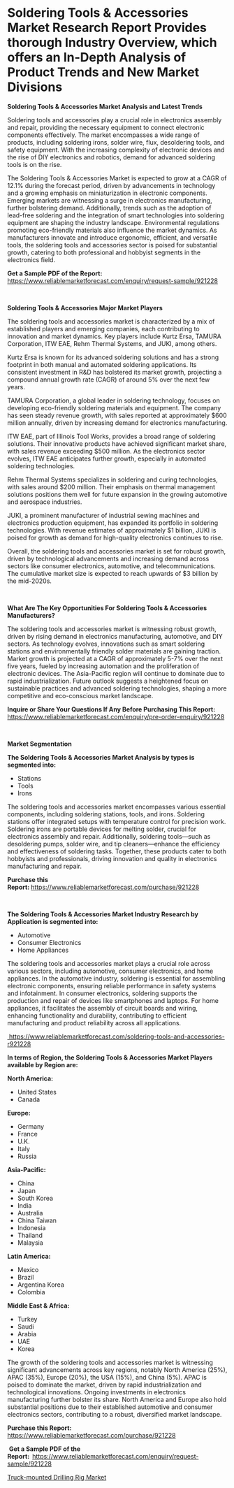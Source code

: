 <p><h1>Soldering Tools & Accessories Market Research Report Provides thorough Industry Overview, which offers an In-Depth Analysis of Product Trends and New Market Divisions</h1></p><p><strong>Soldering Tools & Accessories Market Analysis and Latest Trends</strong></p>
<p><p>Soldering tools and accessories play a crucial role in electronics assembly and repair, providing the necessary equipment to connect electronic components effectively. The market encompasses a wide range of products, including soldering irons, solder wire, flux, desoldering tools, and safety equipment. With the increasing complexity of electronic devices and the rise of DIY electronics and robotics, demand for advanced soldering tools is on the rise.</p><p>The Soldering Tools & Accessories Market is expected to grow at a CAGR of 12.1% during the forecast period, driven by advancements in technology and a growing emphasis on miniaturization in electronic components. Emerging markets are witnessing a surge in electronics manufacturing, further bolstering demand. Additionally, trends such as the adoption of lead-free soldering and the integration of smart technologies into soldering equipment are shaping the industry landscape. Environmental regulations promoting eco-friendly materials also influence the market dynamics. As manufacturers innovate and introduce ergonomic, efficient, and versatile tools, the soldering tools and accessories sector is poised for substantial growth, catering to both professional and hobbyist segments in the electronics field.</p></p>
<p><strong>Get a Sample PDF of the Report:&nbsp;</strong> <a href="https://www.reliablemarketforecast.com/enquiry/request-sample/921228?utm_campaign=1885&utm_medium=2&utm_source=Github&utm_content=ia&utm_term=23022025&utm_id=soldering-tools-accessories">https://www.reliablemarketforecast.com/enquiry/request-sample/921228</a></p>
<p>&nbsp;</p>
<p><strong>Soldering Tools & Accessories Major Market Players</strong></p>
<p><p>The soldering tools and accessories market is characterized by a mix of established players and emerging companies, each contributing to innovation and market dynamics. Key players include Kurtz Ersa, TAMURA Corporation, ITW EAE, Rehm Thermal Systems, and JUKI, among others. </p><p>Kurtz Ersa is known for its advanced soldering solutions and has a strong footprint in both manual and automated soldering applications. Its consistent investment in R&D has bolstered its market growth, projecting a compound annual growth rate (CAGR) of around 5% over the next few years.</p><p>TAMURA Corporation, a global leader in soldering technology, focuses on developing eco-friendly soldering materials and equipment. The company has seen steady revenue growth, with sales reported at approximately $600 million annually, driven by increasing demand for electronics manufacturing.</p><p>ITW EAE, part of Illinois Tool Works, provides a broad range of soldering solutions. Their innovative products have achieved significant market share, with sales revenue exceeding $500 million. As the electronics sector evolves, ITW EAE anticipates further growth, especially in automated soldering technologies.</p><p>Rehm Thermal Systems specializes in soldering and curing technologies, with sales around $200 million. Their emphasis on thermal management solutions positions them well for future expansion in the growing automotive and aerospace industries.</p><p>JUKI, a prominent manufacturer of industrial sewing machines and electronics production equipment, has expanded its portfolio in soldering technologies. With revenue estimates of approximately $1 billion, JUKI is poised for growth as demand for high-quality electronics continues to rise.</p><p>Overall, the soldering tools and accessories market is set for robust growth, driven by technological advancements and increasing demand across sectors like consumer electronics, automotive, and telecommunications. The cumulative market size is expected to reach upwards of $3 billion by the mid-2020s.</p></p>
<p>&nbsp;</p>
<p><strong>What Are The Key Opportunities For Soldering Tools & Accessories Manufacturers?</strong></p>
<p><p>The soldering tools and accessories market is witnessing robust growth, driven by rising demand in electronics manufacturing, automotive, and DIY sectors. As technology evolves, innovations such as smart soldering stations and environmentally friendly solder materials are gaining traction. Market growth is projected at a CAGR of approximately 5-7% over the next five years, fueled by increasing automation and the proliferation of electronic devices. The Asia-Pacific region will continue to dominate due to rapid industrialization. Future outlook suggests a heightened focus on sustainable practices and advanced soldering technologies, shaping a more competitive and eco-conscious market landscape.</p></p>
<p><strong>Inquire or Share Your Questions If Any Before Purchasing This Report:</strong> <a href="https://www.reliablemarketforecast.com/enquiry/pre-order-enquiry/921228?utm_campaign=1885&utm_medium=2&utm_source=Github&utm_content=ia&utm_term=23022025&utm_id=soldering-tools-accessories">https://www.reliablemarketforecast.com/enquiry/pre-order-enquiry/921228</a></p>
<p>&nbsp;</p>
<p><strong>Market Segmentation</strong></p>
<p><strong>The Soldering Tools & Accessories Market Analysis by types is segmented into:</strong></p>
<p><ul><li>Stations</li><li>Tools</li><li>Irons</li></ul></p>
<p><p>The soldering tools and accessories market encompasses various essential components, including soldering stations, tools, and irons. Soldering stations offer integrated setups with temperature control for precision work. Soldering irons are portable devices for melting solder, crucial for electronics assembly and repair. Additionally, soldering tools—such as desoldering pumps, solder wire, and tip cleaners—enhance the efficiency and effectiveness of soldering tasks. Together, these products cater to both hobbyists and professionals, driving innovation and quality in electronics manufacturing and repair.</p></p>
<p><strong>Purchase this Report:&nbsp;</strong><a href="https://www.reliablemarketforecast.com/purchase/921228?utm_campaign=1885&utm_medium=2&utm_source=Github&utm_content=ia&utm_term=23022025&utm_id=soldering-tools-accessories">https://www.reliablemarketforecast.com/purchase/921228</a></p>
<p>&nbsp;</p>
<p><strong>The Soldering Tools & Accessories Market Industry Research by Application is segmented into:</strong></p>
<p><ul><li>Automotive</li><li>Consumer Electronics</li><li>Home Appliances</li></ul></p>
<p><p>The soldering tools and accessories market plays a crucial role across various sectors, including automotive, consumer electronics, and home appliances. In the automotive industry, soldering is essential for assembling electronic components, ensuring reliable performance in safety systems and infotainment. In consumer electronics, soldering supports the production and repair of devices like smartphones and laptops. For home appliances, it facilitates the assembly of circuit boards and wiring, enhancing functionality and durability, contributing to efficient manufacturing and product reliability across all applications.</p></p>
<p><a href="https://www.reliablemarketforecast.com/soldering-tools-and-accessories-r921228?utm_campaign=1885&utm_medium=2&utm_source=Github&utm_content=ia&utm_term=23022025&utm_id=soldering-tools-accessories">&nbsp;https://www.reliablemarketforecast.com/soldering-tools-and-accessories-r921228</a></p>
<p><strong>In terms of Region, the Soldering Tools & Accessories Market Players available by Region are:</strong></p>
<p>
    <p> <strong> North America: </strong>
        <ul>
            <li>United States</li>
            <li>Canada</li>
        </ul>
        </p> 
    <p> <strong> Europe: </strong>
        <ul>
            <li>Germany</li>
            <li>France</li>
            <li>U.K.</li>
            <li>Italy</li>
            <li>Russia</li>
        </ul>
        </p> 
    <p> <strong> Asia-Pacific: </strong>
        <ul>
            <li>China</li>
            <li>Japan</li>
            <li>South Korea</li>
            <li>India</li>
            <li>Australia</li>
            <li>China Taiwan</li>
            <li>Indonesia</li>
            <li>Thailand</li>
            <li>Malaysia</li>
        </ul>
        </p> 
    <p> <strong> Latin America: </strong>
        <ul>
            <li>Mexico</li>
            <li>Brazil</li>
            <li>Argentina Korea</li>
            <li>Colombia</li>
        </ul>
        </p> 
    <p> <strong> Middle East & Africa: </strong>
        <ul>
            <li>Turkey</li>
            <li>Saudi</li>
            <li>Arabia</li>
            <li>UAE</li>
            <li>Korea</li>
        </ul>
    </p>
    </p>
<p><p>The growth of the soldering tools and accessories market is witnessing significant advancements across key regions, notably North America (25%), APAC (35%), Europe (20%), the USA (15%), and China (5%). APAC is poised to dominate the market, driven by rapid industrialization and technological innovations. Ongoing investments in electronics manufacturing further bolster its share. North America and Europe also hold substantial positions due to their established automotive and consumer electronics sectors, contributing to a robust, diversified market landscape.</p></p>
<p><strong>Purchase this Report: </strong><a href="https://www.reliablemarketforecast.com/purchase/921228?utm_campaign=1885&utm_medium=2&utm_source=Github&utm_content=ia&utm_term=23022025&utm_id=soldering-tools-accessories">https://www.reliablemarketforecast.com/purchase/921228</a></p>
<p>&nbsp;<strong>Get a Sample PDF of the Report:&nbsp;&nbsp;</strong><a href="https://www.reliablemarketforecast.com/enquiry/request-sample/921228?utm_campaign=1885&utm_medium=2&utm_source=Github&utm_content=ia&utm_term=23022025&utm_id=soldering-tools-accessories">https://www.reliablemarketforecast.com/enquiry/request-sample/921228</a></p>
<p><strong></strong></p>
<p><p><a href="https://github.com/sofayahoo2023/Market-Research-Report-List-7/blob/main/truck-mounted-drilling-rig-market.md?utm_campaign=1885&utm_medium=2&utm_source=Github&utm_content=ia&utm_term=23022025&utm_id=soldering-tools-accessories">Truck-mounted Drilling Rig Market</a></p></p>